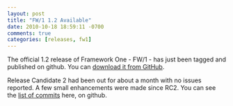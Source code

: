 ```yaml
---
layout: post
title: "FW/1 1.2 Available"
date: 2010-10-18 18:59:11 -0700
comments: true
categories: [releases, fw1]
---
```

The official 1.2 release of Framework One - FW/1 - has just been tagged and published on github. You can [download it from GitHub](https://github.com/framework-one/fw1/releases).

Release Candidate 2 had been out for about a month with no issues reported. A few small enhancements were made since RC2. You can see the [list of commits](http://github.com/seancorfield/fw1/commits/master) here, on github.

